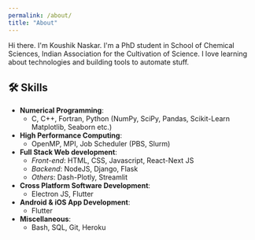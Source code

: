 ```yaml
---
permalink: /about/
title: "About"
---
```


Hi there. I'm Koushik Naskar. I'm a PhD student in School of Chemical Sciences, Indian Association for the Cultivation of Science. I love learning about technologies and building tools to automate stuff.



## 🛠️ Skills 
- __Numerical Programming__: 
  * C, C++, Fortran, Python (NumPy, SciPy, Pandas, Scikit-Learn Matplotlib, Seaborn etc.)
- __High Performance Computing__: 
  * OpenMP, MPI, Job Scheduler (PBS, Slurm)
- __Full Stack Web development__: 
  * _Front-end_: HTML, CSS, Javascript, React-Next JS
  * _Backend_: NodeJS, Django, Flask
  * _Others_: Dash-Plotly, Streamlit
- __Cross Platform Software Development__: 
  * Electron JS, Flutter
- __Android & iOS App Development__: 
  * Flutter
- __Miscellaneous__:
  * Bash, SQL, Git, Heroku